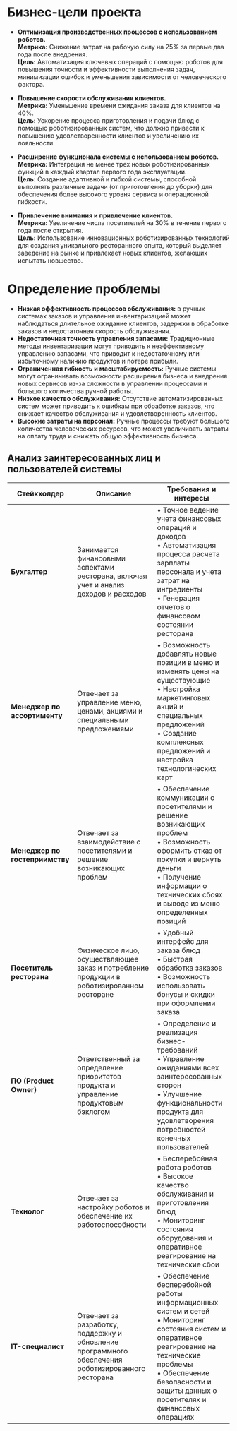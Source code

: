 # Бизнес-цели проекта

- **Оптимизация производственных процессов с использованием роботов.**  
   **Метрика:** Снижение затрат на рабочую силу на 25% за первые два года после внедрения.  
   **Цель:** Автоматизация ключевых операций с помощью роботов для повышения точности и эффективности выполнения задач, минимизации ошибок и уменьшения зависимости от человеческого фактора.

- **Повышение скорости обслуживания клиентов.**  
   **Метрика:** Уменьшение времени ожидания заказа для клиентов на 40%.  
   **Цель:** Ускорение процесса приготовления и подачи блюд с помощью роботизированных систем, что должно привести к повышению удовлетворенности клиентов и увеличению их лояльности.

- **Расширение функционала системы с использованием роботов.**  
   **Метрика:** Интеграция не менее трех новых роботизированных функций в каждый квартал первого года эксплуатации.  
   **Цель:** Создание адаптивной и гибкой системы, способной выполнять различные задачи (от приготовления до уборки) для обеспечения более высокого уровня сервиса и операционной гибкости.

- **Привлечение внимания и привлечение клиентов.**  
   **Метрика:** Увеличение числа посетителей на 30% в течение первого года после открытия.  
   **Цель:** Использование инновационных роботизированных технологий для создания уникального ресторанного опыта, который выделяет заведение на рынке и привлекает новых клиентов, желающих испытать новшество.

# Определение проблемы
- **Низкая эффективность процессов обслуживания:** в ручных системах заказов и управления инвентаризацией может наблюдаться длительное ожидание клиентов, задержки в обработке заказов и недостаточная скорость обслуживания.
- **Недостаточная точность управления запасами:** Традиционные методы инвентаризации могут приводить к неэффективному управлению запасами, что приводит к недостаточному или избыточному наличию продуктов и потере прибыли.
- **Ограниченная гибкость и масштабируемость:** Ручные системы могут ограничивать возможности расширения бизнеса и внедрения новых сервисов из-за сложности в управлении процессами и большого количества ручной работы.
- **Низкое качество обслуживания:** Отсутствие автоматизированных систем может приводить к ошибкам при обработке заказов, что снижает качество обслуживания и удовлетворенность клиентов.
- **Высокие затраты на персонал:** Ручные процессы требуют большого количества человеческих ресурсов, что может увеличивать затраты на оплату труда и снижать общую эффективность бизнеса.

## Анализ заинтересованных лиц и пользователей системы

| Стейкхолдер               | Описание                                                                                           | Требования и интересы                                                                                                    |
|---------------------------|----------------------------------------------------------------------------------------------------|--------------------------------------------------------------------------------------------------------------------------|
| **Бухгалтер**             | Занимается финансовыми аспектами ресторана, включая учет и анализ доходов и расходов                | • Точное ведение учета финансовых операций и доходов<br>• Автоматизация процесса расчета зарплаты персонала и учета затрат на ингредиенты<br>• Генерация отчетов о финансовом состоянии ресторана |
| **Менеджер по ассортименту** | Отвечает за управление меню, ценами, акциями и специальными предложениями                           | • Возможность добавлять новые позиции в меню и изменять цены на существующие<br>• Настройка маркетинговых акций и специальных предложений<br>• Создание комплексных предложений и настройка технологических карт |
| **Менеджер по гостеприимству** | Отвечает за взаимодействие с посетителями и решение возникающих проблем                        | • Обеспечение коммуникации с посетителями и решение возникающих проблем<br>• Возможность оформить отказ от покупки и вернуть деньги<br>• Получение информации о технических сбоях и выводе из меню определенных позиций |
| **Посетитель ресторана**  | Физическое лицо, осуществляющее заказ и потребление продукции в роботизированном ресторане          | • Удобный интерфейс для заказа блюд<br>• Быстрая обработка заказов<br>• Возможность использовать бонусы и скидки при оформлении заказа |
| **ПО (Product Owner)**    | Ответственный за определение приоритетов продукта и управление продуктовым бэклогом                | • Определение и реализация бизнес-требований<br>• Управление ожиданиями всех заинтересованных сторон<br>• Улучшение функциональности продукта для удовлетворения потребностей конечных пользователей |
| **Технолог**              | Отвечает за настройку роботов и обеспечение их работоспособности                                    | • Бесперебойная работа роботов<br>• Высокое качество обслуживания и приготовления блюд<br>• Мониторинг состояния оборудования и оперативное реагирование на технические сбои |
| **IT-специалист**         | Отвечает за разработку, поддержку и обновление программного обеспечения роботизированного ресторана | • Обеспечение бесперебойной работы информационных систем и сетей<br>• Мониторинг состояния систем и оперативное реагирование на технические проблемы<br>• Обеспечение безопасности и защиты данных о посетителях и финансовых операциях |
